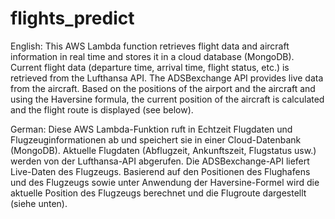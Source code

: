 # flights_predict

English:
This AWS Lambda function retrieves flight data and aircraft information in real time and stores it in a cloud database (MongoDB). Current flight data (departure time, arrival time, flight status, etc.) is retrieved from the Lufthansa API. The ADSBexchange API provides live data from the aircraft. Based on the positions of the airport and the aircraft and using the Haversine formula, the current position of the aircraft is calculated and the flight route is displayed (see below).

German:
Diese AWS Lambda-Funktion ruft in Echtzeit Flugdaten und Flugzeuginformationen ab und speichert sie in einer Cloud-Datenbank (MongoDB). Aktuelle Flugdaten (Abflugzeit, Ankunftszeit, Flugstatus usw.) werden von der Lufthansa-API abgerufen. Die ADSBexchange-API liefert Live-Daten des Flugzeugs. Basierend auf den Positionen des Flughafens und des Flugzeugs sowie unter Anwendung der Haversine-Formel wird die aktuelle Position des Flugzeugs berechnet und die Flugroute dargestellt (siehe unten).

